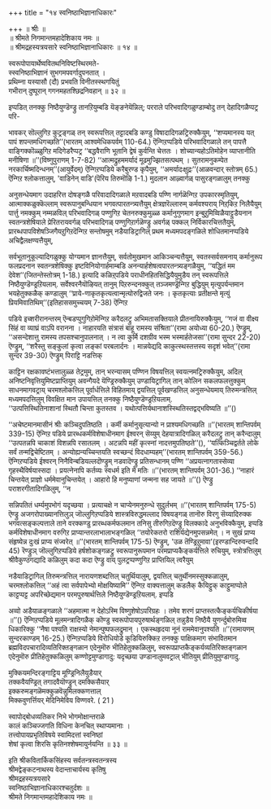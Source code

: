 +++
title = "१४ स्वनिष्ठाभिज्ञानाधिकारः"

+++
॥ श्रीः ॥  
॥ श्रीमते निगमान्तमहादेशिकाय नमः ॥  
॥ श्रीमद्रहस्यत्रयसारे स्वनिष्ठाभिज्ञानाधिकारः ॥ १४ ॥  

स्वरूपोपायार्थेष्ववितथनिविष्टस्थिरमते-   
स्स्वनिष्ठाभिज्ञानं सुभगमपवर्गादुपनतात् ।  
प्रथिम्ना यस्यासौ (दौ) प्रभवति विनीतस्स्थगयितुं  
गभीरान् दुष्पूरान् गगनमहतश्छिद्रनिवहान् ॥ ३२ ॥

इप्पडित् तनक्कु निष्ठैयुण्डॆण्ड्रु तानऱियुम्बडि यॆङ्ङनेयॆन्निल्; परराले परिभवादिगळुण्डाम्बोदु तन् देहादिगळैप्पट्र परि-

भावकर् सॊल्लुगिऱ कुट्रङ्गळ् तन् स्वरूपत्तिल् तट्टादबडि कण्डु विषादादिगळट्रिरुक्कैयुम्, ‘‘शप्यमानस्य यत् पापं शपन्तमधिगच्छति’’(भारतम्  आश्वमेधिकपर्वम् 110-64.) ऎन्गिऱप्पडिये परिभवादिगळाले तन् पापत्तै वाङ्गिक्कॊळ्ळुगिऱ मदिगेडरैप्पट्र ‘‘बद्धवैराणि भूतानि द्वेषं कुर्वन्ति चेत्ततः । शोच्यान्यहोऽतिमोहेन व्याप्तानीति मनीषिणा ॥’’(विष्णुपुराणम् 1-7-82) ‘‘आत्मद्रुहममर्यादं मूढमुज्झितसत्पथम् । सुतरामनुकम्पेत नरकार्चिष्मदिन्धनम्’’(आयुर्वेदम्) ऎन्गिऱप्पडिये करैबुरण्ड कृपैयुम्, ‘‘अमर्यादःक्षुद्रः’’(आळवन्दार् स्तोत्रम् 65.) ऎन्गिऱ श्लोकत्तालुम्, 'वाडिनेन् वाडि'(पॆरिय तिरुमॊऴि 1-1.) मुदलान आऴ्वार्गळ् पासुरङ्गळालुम् तनक्कु

अनुसन्धेयमाग उदाहरित्त दोषङ्गळै परिवादादिगळाले मऱवादबडि पण्णि नार्गळॆन्गिऱ उपकारस्मृतियुम्, आत्माक्कळुक्कॆल्लाम् स्वरूपानुबन्धियान भगवत्पारतन्त्र्यत्तैयुम् क्षेत्रज्ञरॆल्लारुम् कर्मवश्यराय् निऱ्‌किऱ निलैयैयुम् पार्त्तु नमक्कुम् नम्मळविल् परिभवादिगळ् पण्णुगिऱ चेतनरुक्कुमुळ्ळ कर्मानुगुणमाग इन्बुऱुमिव्विळैयाट्टुडैयनान स्वतन्त्रशेषियाले प्रेरितरायवर्गळ् परिभवादिगळ् पण्णुगिऱार्गळॆण्ड्रु अवर्गळ् पक्कल् निर्विकारचित्ततैयुम्, प्रारब्धपापविशेषञ्जिगैयऱुगिऱदॆन्गिऱ सन्तोषमुम् नडैयाडिट्रागिल् प्रथम मध्यमपदङ्गळिले शोधितमानप्पडिये अचिद्वैलक्षण्यत्तैयुम्,

सर्वभूतानुकूल्यादिगळुक्कु योग्यमान ज्ञानत्तैयुम्, सर्वतोमुखमान आकिञ्चन्यत्तैयुम्, स्वतस्सर्वसमनाय् कर्मानुरूप फलप्रदनान स्वतन्त्रशेषिक्कु इष्टविनियोगार्हमाम्बडि अनन्यार्हशेषत्वपारतन्त्र्यङ्गळैयुम्, ‘‘यद्धितं मम देवेश’’(जितन्तेस्तोत्रम् 1-18.) इत्यादि कळिऱ्‌पडिये पराधीनहितसिद्धियैयुमुडैय तन् स्वरूपत्तिले निष्ठैयुण्डॆण्ड्रऱियलाम्. सर्वेश्वरनैयॊऴियत् तानुम् पिऱरुन्दनक्कुत् तञ्जमण्ड्रॆन्गिऱ बुद्धियुम् मृत्युपर्यन्तमान भयहेतुक्कळैक् कण्डालुम् ‘‘प्राये-णाकृतकृत्यत्वान्मृत्योरुद्विजते जनः । कृतकृत्याः प्रतीक्षन्ते मृत्युं प्रियमिवातिथिम्’’(इतिहाससमुच्चयम् 7-38) ऎन्गिऱ

पडिये इच्शरीरानन्तरम् ऎन्बडप्पुगुगिऱोमॆन्गिऱ करैदलट्रु अभिमतासक्तियाले प्रीतनायिरुक्कैयुम्, ‘‘गजं वा वीक्ष्य सिंहं वा व्याघ्रं वाऽपि वरानना । नाहारयति संत्रासं बाहू रामस्य संश्रिता’’(रामा अयोध्या 60-20.) ऎण्ड्रुम्, ‘‘असन्देशात्तु रामस्य तपसश्चानुपालनात् । न त्वा कुर्मि दशग्रीव भस्म भस्मार्हतेजसा’’(रामा सुन्दर 22-20) ऎण्ड्रुम्, ‘‘शरैस्तु सङ्कुलां कृत्वा लङ्कां परबलार्दनः । मान्नयेद्यदि काकुत्स्थस्तत्तस्य सदृशं भवेत्’’(रामा सुन्दर 39-30) ऎण्ड्रुम् पिराट्टि नडत्तिक्

काट्टिन रक्षकावष्टंभत्तालुळ्ळ तेट्रमुम्, तान् भरन्यासम् पण्णिन विषयत्तिल् स्वयत्नमट्रिरुक्कैयुम्, अदिल् अनिष्टनिवृत्तियुमिष्टप्राप्तियुम् अवन्गैयदे यॆण्ड्रिरुक्कैयुम् उण्डायिट्रागिल् तान् कोलिन सकलफलत्तुक्कुम् साधनमागवट्राय् चरमश्लोकत्तिल् पूर्वार्धत्तिले विहितमाय् द्वयत्तिल् पूर्वखण्डत्तिल् अनुसन्धेयमाय् तिरुमन्त्रत्तिल् मध्यमपदत्तिलुम् विवक्षित मान उपायत्तिल् तनक्कु निष्ठैयुण्डॆण्ड्रऱियलाम्.  
‘‘उत्पत्तिस्थितिनाशानां स्थितौ चिन्ता कुतस्तव । यथोत्पत्तिर्यथानाशस्स्थितिस्तद्वद्भविष्यति ॥’’()

‘‘अचेष्टमानमासीनं श्रीः कञ्चिदुपतिष्ठति । कर्मी कर्मानुसृत्यान्यो न प्राश्यमधिगच्छति ॥’’(भारतम् शान्तिपर्वम् 339-15) ऎन्गिऱ पडिये प्रारब्धकर्मविशेषाधीनमाग ईश्वरन् सॆय्युम् देहयात्रादिगळिल् करैदलट्रु तान् करैन्दालुम् ‘‘उत्पतन्नपि चाकाशं विशन्नपि रसातलम् । अटन्नपि महीं कृत्स्नां नादत्तमुपतिष्ठते’’(), ‘‘यत्किञ्चिद्वर्तते लोके सर्वं तन्मद्विचेष्टितम् । अन्योह्यन्यच्चिन्तयति स्वच्छन्दं विदधाम्यहम्’’(भारतम् शान्तिपर्वम् 359-56.) ऎन्गिऱप्पडिये ईश्वरन् निनैविन्बडियल्लदॊण्ड्रुम् नडवादॆण्ड्रु प्रतिसन्धानम् पण्णि ‘‘अप्रयत्नागतास्सेव्या गृहस्थैविर्षयास्सदा । प्रयत्नेनापि कर्तव्यः स्वधर्म इति मे मतिः ॥’’(भारतम् शान्तिपर्वम् 301-36.) ‘‘नाहारं चिन्तयेत् प्राज्ञो धर्ममेवानुचिन्तयेत् । आहारो हि मनुष्याणां जन्मना सह जायते ॥’’() ऎण्ड्रु पराशरगीतादिगळिलुम्, ‘‘न

सन्निपतितं धर्म्यमुपभोगं यदृच्छया । प्रत्याचक्षे न चाप्येनमनुरुन्धे सुदुर्लभम् ॥’’(भारतम् शान्तिपर्वम् 175-5) ऎण्ड्रु अजगरोपाख्यानत्तिलुञ् जॊल्लुगिऱप्पडिये शास्त्रविरुद्धमल्लाद विषयङ्गळ् तानॊरु विरगु सॆय्यादिरुक्क भगवत्सङ्कल्पत्ताले ताने वरक्कण्डु प्रारब्धकर्मफलमान तनिसु तीरुगिऱदॆण्ड्रु विलक्कादे अनुभविक्कैयुम्, इप्पडि कर्मविशेषाधीनमाग वरुगिऱ प्राप्यान्तरलाभालाभङ्गळिल् ‘‘तयोरेकतरो राशिर्यद्येनमुपसन्नमेत् । न सुखं प्राप्य संहृष्येन्न दुःखं प्राप्य संज्वरेत् ॥’’(भारतम् शान्तिपर्वम् 175-5) ऎण्ड्रुम्, 'उळ तॆण्ड्रिऱुमावा'(इरण्डान्दिरुवन्दादि 45) रॆण्ड्रुञ् जॊल्लुगिऱप्पडिये हर्षशोकङ्गळट्रु स्वरूपानुरूपमान परमप्राप्यकैङ्कर्यत्तिले रुचियुम्, स्त्रोत्रत्तिलुम् श्रीवैकुण्ठगद्यादि कळिलुम् कदा कदा ऎण्ड्रु वाय् पुलट्रप्पण्णुगिऱ प्राप्तियिल् त्वरैयुम्

नडैयाडिट्रागिल् तिरुमन्त्रत्तिल् नारायणशब्दत्तिल् चतुर्थियालुम्, द्वयत्तिल् चतुर्थीनमस्सुक्कळालुम्, चरमश्लोकत्तिल् ‘‘अहं त्वा सर्वपापेभ्यो मोक्षयिष्यामि’’ ऎन्गिऱ वाक्यत्तालुम् कडलैक् कैयिट्टुक् काट्टुमाप्पोले काट्टप्पट्ट अपरिच्छेद्यमान परमपुरुषार्थत्तिले निष्ठैयुण्डॆण्ड्रऱियलाम्. इप्पडि

अव्वो अडैयाळङ्गळाले ‘‘अहमात्मा न देहोऽस्मि विष्णुशेषोऽपरिग्रहः । तमेव शरणं प्राप्तस्तत्कैङ्कर्यचिकीर्षया ॥’’() ऎन्गिऱप्पडिये मूलमन्त्रादिगळैक् कॊण्डु स्वरूपोपायपुरुषार्थङ्गळिल् तन्नुडैय निष्ठैयै युणर्न्दुबोरुमिव्व धिकारिक्कु ‘‘नैषा पश्यति राक्षस्यो नेमान्पुष्पफलद्रुमान् । एकस्थहृदया नूनं राममेवानुपश्यति ॥’’(रामायणम् सुन्दरकाण्डम् 16-25.) ऎन्गिऱप्पडिये विरोधियोडे कूडियिरुक्किऱ तनक्कु पाक्षिकमाग संभावितमान ब्रह्मविदपचारादिव्यतिरिक्तङ्गळान एदेनुमॊरु भीतिहेतुक्कळिलुम्, स्वरूपप्राप्तकैङ्कर्यव्यतिरिक्तङ्गळान एदेनुमॊरु प्रीतिहेतुक्कळिलुम् कण्णोट्टमुण्डागादु: यदृच्छया उण्डानालुमवट्राल् भीतियुम् प्रीतियुमुण्डागादु.

मुक्कियमन्दिरङ्गाट्टिय मूण्ड्रिनिलैयुडैयार्  
तक्कवैयण्ड्रित् तगादवैयॊण्ड्रुन् दमक्किसैयार्  
इक्करुमङ्गळॆमक्कुळवॆन्नुमिलक्कणत्ताल्  
मिक्कवुणर्त्तियर् मेदिनिमेविय विण्णवरे. ( 21 )

स्वापोद्बोधव्यतिकर निभे भोगमोक्षान्तराळे  
कालं कञ्चिज्जगति विधिना केनचित् स्थाप्यमानाः ।  
तत्त्वोपायप्रभृतिविषये स्वामिदत्तां स्वनिष्ठां  
शेषां कृत्वा शिरसि कृतिनश्शेषमायुर्नयन्ति ॥ ३३ ॥  

इति श्रीकवितार्किकसिंहस्य सर्वतन्त्रस्वतन्त्रस्य  
श्रीमद्वेङ्कटनाथस्य वेदान्ताचार्यस्य कृतिषु  
श्रीमद्रहस्यत्रयसारे  
स्वनिष्ठाभिज्ञानाधिकारश्चतुर्दशः ॥  
श्रीमते निगमान्तमहादेशिकाय नमः ॥
